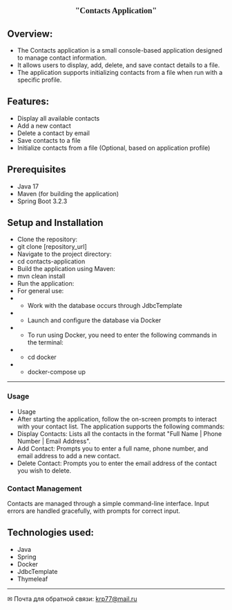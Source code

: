 <center><font size="3" face="Georgia"> <h3> "Contacts Application"
</h3></font>
</center>

## Overview:
- The Contacts application is a small console-based application designed to manage contact information. 
- It allows users to display, add, delete, and save contact details to a file. 
- The application supports initializing contacts from a file when run with a specific profile.

## Features:
- Display all available contacts
- Add a new contact
- Delete a contact by email
- Save contacts to a file
- Initialize contacts from a file (Optional, based on application profile)


## Prerequisites
- Java 17
- Maven (for building the application)
- Spring Boot 3.2.3

## Setup and Installation
- Clone the repository:
- git clone [repository_url]
- Navigate to the project directory:
- cd contacts-application
- Build the application using Maven:
- mvn clean install 
- Run the application:
- For general use:
- - Work with the database occurs through JdbcTemplate
- - Launch and configure the database via Docker
- - To run using Docker, you need to enter the following commands in the terminal:
- - cd docker   
- - docker-compose up


____

### Usage
- Usage
- After starting the application, follow the on-screen prompts to interact with your contact list. The application supports the following commands:
- Display Contacts: Lists all the contacts in the format "Full Name | Phone Number | Email Address".
- Add Contact: Prompts you to enter a full name, phone number, and email address to add a new contact.
- Delete Contact: Prompts you to enter the email address of the contact you wish to delete.
### Contact Management
Contacts are managed through a simple command-line interface. 
Input errors are handled gracefully, with prompts for correct input.

## Technologies used:

- Java
- Spring
- Docker
- JdbcTemplate
- Thymeleaf


____
✉ Почта для обратной связи:
<a href="">krp77@mail.ru</a>